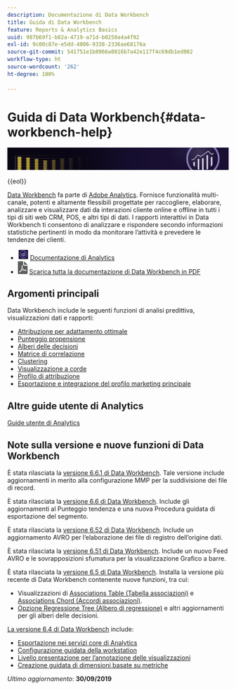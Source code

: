 ```yaml
---
description: Documentazione di Data Workbench
title: Guida di Data Workbench
feature: Reports & Analytics Basics
uuid: 987b69f1-b82a-4719-a71d-b0250a4a4f92
exl-id: 9c00c87e-e5dd-4806-9338-2336ae68176a
source-git-commit: 541751e1b8966a0816b7a42e117f4c69db1ed002
workflow-type: ht
source-wordcount: '262'
ht-degree: 100%

---
```


# Guida di Data Workbench{#data-workbench-help}

![Banner](/help/home/assets/doc_banner_workbench.png)

{{eol}}

[Data Workbench](http://www.adobe.com/it/solutions/digital-analytics/data-workbench.html) fa parte di [Adobe Analytics](http://www.adobe.com/it/solutions/digital-analytics.html). Fornisce funzionalità multi-canale, potenti e altamente flessibili progettate per raccogliere, elaborare, analizzare e visualizzare dati da interazioni cliente online e offline in tutti i tipi di siti web CRM, POS, e altri tipi di dati. I rapporti interattivi in Data Workbench ti consentono di analizzare e rispondere secondo informazioni statistiche pertinenti in modo da monitorare l’attività e prevedere le tendenze dei clienti.

* ![icona analytics](assets/analytics-icon-24.png) [Documentazione di Analytics](https://experienceleague.adobe.com/docs/analytics.html?lang=it)
* ![icona PDF](assets/pdf_icon.png) [Scarica tutta la documentazione di Data Workbench in PDF](/help/home/assets/data-workbench.pdf)

## Argomenti principali

Data Workbench include le seguenti funzioni di analisi predittiva, visualizzazioni dati e rapporti:

* [Attribuzione per adattamento ottimale](/help/home/c-get-started/c-attribution-profiles/c-attrib-algorithmic/c-attrib-algorithmic.md)
* [Punteggio propensione](/help/home/c-get-started/c-analysis-vis/c-visitor-propensity/c-visitor-propensity.md)
* [Alberi delle decisioni](/help/home/c-get-started/c-analysis-vis/c-decision-trees/c-decision-trees.md)
* [Matrice di correlazione](/help/home/c-get-started/c-analysis-vis/c-correlation-analysis/c-correlation-analysis.md)
* [Clustering](/help/home/c-get-started/c-analysis-vis/c-visitor-cluster/c-visitor-cluster.md)
* [Visualizzazione a corde](/help/home/c-get-started/c-analysis-vis/c-chord-visualization.md)
* [Profilo di attribuzione](/help/home/c-get-started/c-attribution-profiles/c-rules-attrib/c-rules-attrib.md)
* [Esportazione e integrazione del profilo marketing principale](/help/home/c-get-started/c-exp-data-seg-exp/c-mmp-integration.md)

## Altre guide utente di Analytics

[Guide utente di Analytics](https://experienceleague.adobe.com/docs/analytics.html?lang=it)

## Note sulla versione e nuove funzioni di Data Workbench

È stata rilasciata la [versione 6.6.1 di Data Workbench](/help/home/c-release-notes-insight/c-6-6-1.md). Tale versione include aggiornamenti in merito alla configurazione MMP per la suddivisione dei file di record.

È stata rilasciata la [versione 6.6 di Data Workbench](/help/home/c-release-notes-insight/c-6-6.md). Include gli aggiornamenti al Punteggio tendenza e una nuova Procedura guidata di esportazione del segmento.

È stata rilasciata la [versione 6.52 di Data Workbench](/help/home/c-release-notes-insight/c-6-52.md). Include un aggiornamento AVRO per l’elaborazione dei file di registro dell’origine dati.

È stata rilasciata la [versione 6.51 di Data Workbench](/help/home/c-release-notes-insight/c-6-51.md). Include un nuovo Feed AVRO e le sovrapposizioni sfumatura per la visualizzazione Grafico a barre.

È stata rilasciata la [versione 6.5 di Data Workbench](/help/home/c-release-notes-insight/c-6-5.md). Installa la versione più recente di Data Workbench contenente nuove funzioni, tra cui:

* Visualizzazioni di [Associations Table (Tabella associazioni)](/help/home/c-get-started/c-analysis-vis/associations-visualization.md) e [Associations Chord (Accordi associazioni)](/help/home/c-get-started/c-analysis-vis/associations-chord.md).
* [Opzione Regressione Tree (Albero di regressione)](/help/home/c-get-started/c-analysis-vis/c-decision-trees/c-decision-trees-regression.md) e altri aggiornamenti per gli alberi delle decisioni.

[La versione 6.4 di Data Workbench](/help/home/c-release-notes-insight/c-6-4/c-6-4.md) include:

* [Esportazione nei servizi core di Analytics](/help/home/c-release-notes-insight/c-6-4/dwb-crs-integration.md)
* [Configurazione guidata della workstation](/help/home/c-install-insight/install-setup/dwb-client-installer.md)
* [Livello presentazione per l’annotazione delle visualizzazioni](/help/home/c-get-started/c-vis/c-present-layer.md)
* [Creazione guidata di dimensioni basate su metriche](/help/home/c-get-started/c-vis/dwb-create-metricdim/dwb-create-metricdim.md)

*Ultimo aggiornamento*: **30/09/2019**
